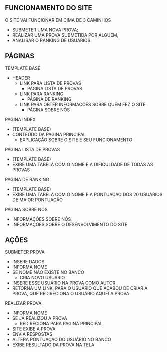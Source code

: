 ## FUNCIONAMENTO DO SITE

O SITE VAI FUNCIONAR EM CIMA DE 3 CAMINHOS

- SUBMETER UMA NOVA PROVA;
- REALIZAR UMA PROVA SUBMETIDA POR ALGUÉM,
- ANALISAR O RANKING DE USUÁRIOS.

## PÁGINAS

TEMPLATE BASE
  - HEADER
    - LINK PARA LISTA DE PROVAS
      - PÁGINA LISTA DE PROVAS
    - LINK PARA RANKING
      - PÁGINA DE RANKING
    - LINK PARA OBTER INFORMAÇÕES SOBRE QUEM FEZ O SITE
      - PÁGINA SOBRE NÓS
      
PÁGINA INDEX
  - (TEMPLATE BASE)
  - CONTEÚDO DA PÁGINA PRINCIPAL
    - EXPLICAÇÃO SOBRE O SITE E SEU FUNCIONAMENTO

PÁGINA LISTA DE PROVAS
  - (TEMPLATE BASE)
  - EXIBE UMA TABELA COM O NOME E A DIFICULDADE DE TODAS AS PROVAS

PÁGINA DE RANKING
  - (TEMPLATE BASE)
  - EXIBE UMA TABELA COM O NOME E A PONTUAÇÃO DOS 20 USUÁRIOS DE MAIOR PONTUAÇÃO

PÁGINA SOBRE NÓS
  - INFORMAÇÕES SOBRE NÓS
  - INFORMAÇÕES SOBRE O DESENVOLVIMENTO DO SITE

## AÇÕES

SUBMETER PROVA
  - INSERE DADOS
  - INFORMA NOME
  - SE NOME NÃO EXISTE NO BANCO
    - CRIA NOVO USUÁRIO
  - INSERE ESSE USUÁRIO NA PROVA COMO AUTOR
  - RETORNA UM LINK, PARA O USUÁRIO QUE ACABOU DE CRIAR A PROVA, QUE REDIRECIONA O USUÁRIO ÀQUELA PROVA

REALIZAR PROVA
  - INFORMA NOME
  - SE JÁ REALIZOU A PROVA
    - REDIRECIONA PARA PÁGINA PRINCIPAL
  - SITE EXIBE A PROVA
  - ENVIA RESPOSTAS
  - ALTERA PONTUAÇÃO DO USUÁRIO NO BANCO
  - EXIBE RESULTADO DA PROVA NA TELA
